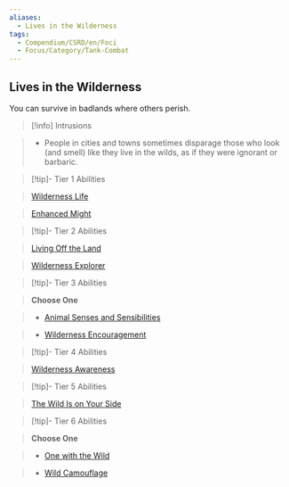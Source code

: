 ```yaml
---
aliases:
  - Lives in the Wilderness
tags:
  - Compendium/CSRD/en/Foci
  - Focus/Category/Tank-Combat
---
```

  
    
## Lives in the Wilderness    
You can survive in badlands where others perish.    
  
>[!info] Intrusions    
>- People in cities and towns sometimes disparage those who look (and smell) like they live in the wilds, as if they were ignorant or barbaric.    
  
  
>[!tip]- Tier 1 Abilities    
> [Wilderness Life](Wilderness-Life.md)    
> [Enhanced Might](Enhanced-Might.md)    
  
  
>[!tip]- Tier 2 Abilities    
> [Living Off the Land](Living-Off-the-Land.md)    
> [Wilderness Explorer](Wilderness-Explorer.md)    
  
  
>[!tip]- Tier 3 Abilities    
> **Choose One**    
>- [Animal Senses and Sensibilities](Animal-Senses-and-Sensibilities.md)    
>- [Wilderness Encouragement](Wilderness-Encouragement.md)    
  
  
>[!tip]- Tier 4 Abilities    
> [Wilderness Awareness](Wilderness-Awareness.md)    
  
  
>[!tip]- Tier 5 Abilities    
> [The Wild Is on Your Side](The-Wild-Is-on-Your-Side.md)    
  
  
>[!tip]- Tier 6 Abilities    
> **Choose One**    
>- [One with the Wild](One-With-the-Wild.md)    
>- [Wild Camouflage](Wild-Camouflage.md)